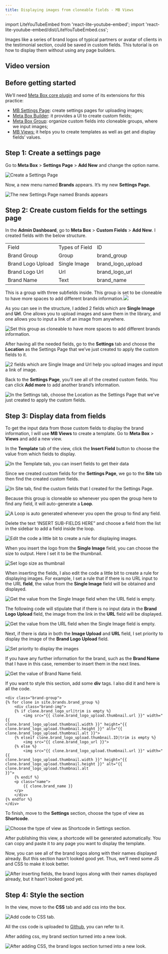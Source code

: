 ```yaml
---
title: Displaying images from cloneable fields - MB Views
---
```


import LiteYouTubeEmbed from 'react-lite-youtube-embed';
import 'react-lite-youtube-embed/dist/LiteYouTubeEmbed.css';

Images like a series of brand logos of typical partners or avatar of clients in the testimonial section, could be saved in custom fields. This tutorial is on how to display them without using any page builders.

## Video version

<LiteYouTubeEmbed id='nteLH6DDKSI' />

## Before getting started

We’ll need <a href="https://wordpress.org/plugins/meta-box/">Meta Box core plugin</a> and some of its extensions for this practice:

* <a href="https://metabox.io/plugins/mb-settings-page/?swcfpc=1">MB Settings Page</a>: create settings pages for uploading images;
* <a href="https://metabox.io/plugins/meta-box-builder/?swcfpc=1">Meta Box Builder</a>: it provides a UI to create custom fields;
* <a href="https://metabox.io/plugins/meta-box-group/?swcfpc=1">Meta Box Group</a>: organize custom fields into cloneable groups, where we input images;
* <a href="https://metabox.io/plugins/mb-views/?swcfpc=1">MB Views:</a> it helps you to create templates as well as get and display fields’ values.

## Step 1: Create a settings page

Go to **Meta Box** &gt; **Settings Page** &gt; **Add New** and change the option name.

![Create a Settings Page](https://i.imgur.com/xj8IOWJ.png)

Now, a new menu named **Brands** appears. It’s my new **Settings Page.**

![The new Settings Page named Brands appears](https://i.imgur.com/U4H4ELu.png)

## Step 2: Create custom fields for the settings page

In the **Admin Dashboard**, go to **Meta Box** &gt; **Custom Fields** &gt; **Add New**. I created fields with the below structure.

<table>
<tbody>
<tr>
<td> Field </td>
<td> Types of Field </td>
<td> ID </td>
</tr>
<tr>
<td>Brand Group</td>
<td>Group</td>
<td>brand_group</td>
</tr>
<tr>
<td>Brand Logo Upload</td>
<td>Single Image</td>
<td>brand_logo_upload</td>
</tr>
<tr>
<td>Brand Logo Url</td>
<td>Url</td>
<td>brand_logo_url</td>
</tr>
<tr>
<td>Brand Name</td>
<td>Text</td>
<td>brand_name</td>
</tr>
</tbody>
</table>

This is a group with three subfields inside. This group is set to be cloneable to have more spaces to add different brands information.<img src="https://i.imgur.com/Hi033mY.png">

As you can see in the structure, I added 2 fields which are **Single Image** and **Url**. One allows you to upload images and save them in the library, and one allows you to input a link of an image from anywhere.

![Set this group as cloneable to have more spaces to add different brands information.](https://i.imgur.com/dmaPInv.png)

After having all the needed fields, go to the **Settings** tab and choose the **Location** as the Settings Page that we’ve just created to apply the custom fields to it.

![2 fields which are Single Image and Url help you upload images and input a link of image.](https://i.imgur.com/MHr0exH.png)

Back to the **Settings Page**, you’ll see all of the created custom fields. You can click **Add more** to add another brand’s information.

![In the Settings tab, choose the Location as the Settings Page that we’ve just created to apply the custom fields.](https://i.imgur.com/4JJ0nEh.png)

## Step 3: Display data from fields

To get the input data from those custom fields to display the brand information, I will use **MB Views** to create a template. Go to **Meta Box** &gt; **Views** and add a new view.

In the **Template** tab of the view, click the **Insert Field** button to choose the value from which fields to display.

![In the Template tab, you can insert fields to get their data](https://i.imgur.com/2aD8XWb.png)

Since we created custom fields for the **Settings Page**, we go to the **Site** tab then find the created custom fields.

![In Site tab, find the custom fields that I created for the Settings Page.](https://i.imgur.com/mJIBoAZ.png)

Because this group is cloneable so whenever you open the group here to find any field, it will auto-generate a **Loop**.

![A Loop is auto generated whenever you open the group to find any field.](https://i.imgur.com/SLlnKl4.png)

Delete the text ‘INSERT SUB-FIELDS HERE” and choose a field from the list in the sidebar to add a field inside the loop.

![Edit the code a little bit to create a rule for displaying images.](https://i.imgur.com/HPXAk4U.gif")

When you insert the logo from the **Single Image** field, you can choose the size to output. Here I set it to be the thumbnail.

![Set logo size as thumbnail](https://i.imgur.com/A9VwBOb.png)

When inserting the fields, I also edit the code a little bit to create a rule for displaying images. For example, I set a rule that if there is no URL input to the URL **field**, the value from the **Single Image** field will be obtained and displayed.

![Get the value from the Single Image field when the URL field is empty.](https://i.imgur.com/ndDjfEa.png)

The following code will stipulate that if there is no input data in the **Brand Logo Upload** field, the image from the link in the **URL** field will be displayed.

![Get the value from the URL field when the Single Image field is empty.](https://i.imgur.com/Xro7EVw.png)

Next, if there is data in both the **Image Upload** and **URL** field, I set priority to display the image of the **Brand Logo Upload** field.

![Set priority to display the images](https://i.imgur.com/2YUI1Vy.png)

If you have any further information for the brand, such as the **Brand Name** that I have in this case, remember to insert them in the next lines.

![Get the value of Brand Name field.](https://i.imgur.com/m4VWKZB.png)

If you want to style this section, add some **div** tags. I also did it and here is all the code.

```
<div class="brand-group">
{% for clone in site.brands.brand_group %}
    <div class="brand-img">
    {% if clone.brand_logo_url|trim is empty %}
        <img src="{{ clone.brand_logo_upload.thumbnail.url }}" width="{{ 
clone.brand_logo_upload.thumbnail.width }}" height="{{ 
clone.brand_logo_upload.thumbnail.height }}" alt="{{ clone.brand_logo_upload.thumbnail.alt }}">
    {% elseif clone.brand_logo_upload.thumbnail.ID|trim is empty %}
        <img src="{{ clone.brand_logo_url }}">
    {% else %}
        <img src="{{ clone.brand_logo_upload.thumbnail.url }}" width="{{ 
clone.brand_logo_upload.thumbnail.width }}" height="{{ 
clone.brand_logo_upload.thumbnail.height }}" alt="{{ clone.brand_logo_upload.thumbnail.alt 
}}">
    {% endif %}
    <p class="name">
        {{ clone.brand_name }}
    </p>
    </div>
{% endfor %}
</div>
```
To finish, move to the **Settings** section, choose the type of view as **Shortcode**.

![Choose the type of view as Shortcode in Settings section.](https://i.imgur.com/nEOIWFM.png)

After publishing this view, a shortcode will be generated automatically. You can copy and paste it to any page you want to display the template.

Now, you can see all of the brand logos along with their names displayed already. But this section hasn’t looked good yet. Thus, we’ll need some JS and CSS to make it look better.

![After inserting fields, the brand logos along with their names displayed already, but it hasn’t looked good yet.](https://i.imgur.com/nEOIWFM.png)

## Step 4: Style the section

In the view, move to the **CSS** tab and add css into the box.

![Add code to CSS tab.](https://i.imgur.com/hUni7yc.png)

All the css code is uploaded to <a href="https://github.com/wpmetabox/tutorials/blob/effb1b8d4729da57bf3fe5ee77dc2fe2827678a7/display-images-from-cloneable-fields-with-Gutenberg/custom.css">Github</a>, you can refer to it.

After adding css, my brand section turned into a new look.

![After adding CSS, the brand logos section turned into a new look.](https://i.imgur.com/MQpnntm.png)
